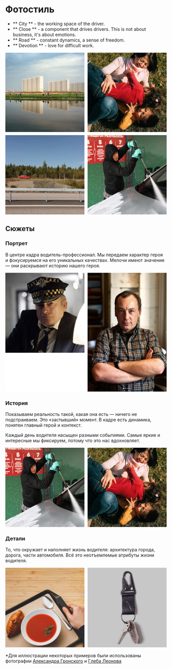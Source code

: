 # Фотостиль

* ** City ** - the working space of the driver.
* ** Close ** - a component that drives drivers. This is not about business, it's about emotions.
* ** Road ** - constant dynamics, a sense of freedom.
* ** Devotion ** - love for difficult work.

![](../.gitbook/assets/phc.png)

## Сюжеты

### Портрет

В центре кадра водитель-профессионал. Мы передаем характер героя и фокусируемся на его уникальных качествах. Мелочи имеют значение — они раскрывают историю нашего героя.

![](../.gitbook/assets/cf2.png)

### История

Показываем реальность такой, какая она есть — ничего не подстраиваем. Это «застывший» момент. В кадре есть динамика, понятен главный герой и контекст.

Каждый день водителя насыщен разными событиями. Самые яркие и интересные мы фиксируем, потому что это нас вдохновляет.

![](../.gitbook/assets/ph3.png)

### Детали

То, что окружает и наполняет жизнь водителя: архитектура города, дорога, части автомобиля. Всё это неотъемлемые атрибуты жизни водителя.

![](../.gitbook/assets/phdt.png)

\*Для иллюстрации некоторых примеров были использованы фотографии [Александра Гронского](https://www.alexandergronsky.com/) и [Глеба Леонова](https://www.instagram.com/eble__onov/)

